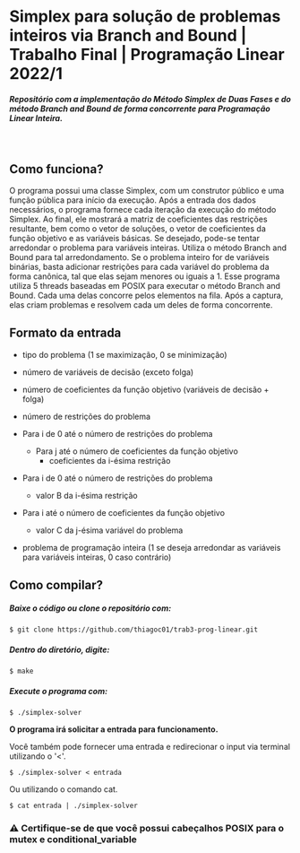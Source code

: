 # Simplex para solução de problemas inteiros via Branch and Bound | Trabalho Final | Programação Linear 2022/1


##### Repositório com a implementação do Método Simplex de Duas Fases e do método Branch and Bound de forma concorrente para Programação Linear Inteira.


&nbsp;

## Como funciona?

O programa possui uma classe Simplex, com um construtor público e uma função pública para início da execução.
Após a entrada dos dados necessários, o programa fornece cada iteração da execução do método Simplex.
Ao final, ele mostrará a matriz de coeficientes das restrições resultante, bem como o vetor de soluções, o vetor de
coeficientes da função objetivo e as variáveis básicas. Se desejado, pode-se tentar arredondar o problema para variáveis inteiras.
Utiliza o método Branch and Bound para tal arredondamento. Se o problema inteiro for de variáveis binárias, basta adicionar restrições
para cada variável do problema da forma canônica, tal que elas sejam menores ou iguais a 1.
Esse programa utiliza 5 threads baseadas em POSIX para executar o método Branch and Bound.
Cada uma delas concorre pelos elementos na fila. Após a captura, elas criam problemas e resolvem cada um deles de forma concorrente.

## Formato da entrada

- tipo do problema (1 se maximização, 0 se minimização)
- número de variáveis de decisão (exceto folga)
- número de coeficientes da função objetivo (variáveis de decisão + folga)
- número de restrições do problema

- Para i de 0 até o número de restrições do problema
    - Para j até o número de coeficientes da função objetivo
        - coeficientes da i-ésima restrição

- Para i de 0 até o número de restrições do problema
    - valor B da i-ésima restrição

- Para i até o número de coeficientes da função objetivo
    - valor C da j-ésima variável do problema

- problema de programação inteira (1 se deseja arredondar as variáveis para variáveis inteiras, 0 caso contrário)

## Como compilar?

##### Baixe o código ou clone o repositório com:

```
$ git clone https://github.com/thiagoc01/trab3-prog-linear.git
```

##### Dentro do diretório, digite:

```
$ make
```

##### Execute o programa com:

```
$ ./simplex-solver
```

**O programa irá solicitar a entrada para funcionamento.**

Você também pode fornecer uma entrada e redirecionar o input via terminal utilizando o '<'.

```
$ ./simplex-solver < entrada
```

Ou utilizando o comando cat.

```
$ cat entrada | ./simplex-solver
```

### :warning: Certifique-se de que você possui cabeçalhos POSIX para o mutex e conditional_variable
